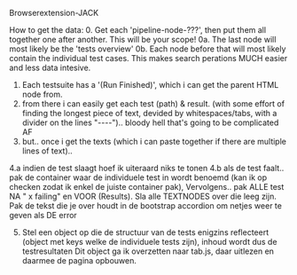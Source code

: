 Browserextension-JACK

How to get the data:
0. Get each 'pipeline-node-???', then put them all together one after another. This will be your scope!
0a. The last node will most likely be the 'tests overview'
0b. Each node before that will most likely contain the individual test cases. This makes search perations MUCH easier and less data intesive. 

1. Each testsuite has a '(Run Finished)', which i can get the parent HTML node from. 
2. from there i can easily get each test (path) & result. (with some effort of finding the longest piece of text, devided by whitespaces/tabs, with a divider on the lines "----").. bloody hell that's going to be complicated AF
3. but.. once i get the texts (which i can paste together if there are multiple lines of text).. 

4.a indien de test slaagt hoef ik uiteraard niks te tonen
4.b als de test faalt.. pak de container waar de individuele test in wordt benoemd (kan ik op checken zodat ik enkel de juiste container pak),
    Vervolgens.. pak ALLE test NA " x failing" en VOOR (Results). 
    Sla alle TEXTNODES over die leeg zijn.
    Pak de tekst die je over houdt in de bootstrap accordion om netjes weer te geven als DE error

5. Stel een object op die de structuur van de tests enigzins reflecteert (object met keys welke de individuele tests zijn), inhoud wordt dus de testresultaten
    Dit object ga ik overzetten naar tab.js, daar uitlezen en daarmee de pagina opbouwen.